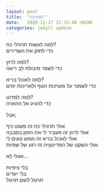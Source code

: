 ```yaml
---
layout: post
title:  "סקרנות!"
date:   2020-12-17 21:15:40 +0200
categories: jekyll update
---
```


למה לעשות תרגילי כח?  
כדי לחזק את השרירים

למה לרוץ?  
כדי לשפר סיבולת לב ריאה

למה לאכול בריא?  
כדי לשמור על מערכות הגוף ולאריכות ימים

למה למדוט?  
כדי להגיע אל ההארה

אבל,
  
אולי תרגילי כח זה פשוט כיף  
אולי לרוץ זה מעביר לי את הזמן בסבבה  
אולי לאכול בריא זה ממש טעים לי  
אולי השקט של המדיטציה זה רגע של שפיות

ואולי לא...

בלי ציפיות  
בלי יעדים  
תרגול לשם תרגול

